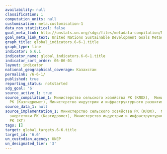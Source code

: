 ```yaml
---
availability: null
classification: 1
computation_units: null
customisation: meta.customisation-1
data_non_statistical: false
goal_meta_link: http://unstats.un.org/sdgs/files/metadata-compilation/Metadata-Goal-6.pdf
goal_meta_link_text: United Nations Sustainable Development Goals Metadata (pdf 428kB)
graph_title: global_indicators.6-6-1.title
graph_type: line
indicator: 6.6.1
indicator_name: global_indicators.6-6-1.title
indicator_sort_order: 06-06-01
layout: indicator
national_geographical_coverage: Казахстан
permalink: /6-6-1/
published: true
reporting_status: notstarted
sdg_goal: '6'
source_active_1: true
source_compilation_1: Министерство сельского хозяйства РК (КЛОХ),  Министерство энергетики
  РК (Казгидромет), Министерство индустрии и инфраструктурного развития РК (КГ)
source_data_1: null
source_implementation_1: Министерство сельского хозяйства РК (КЛОХ),  Министерство
  энергетики РК (Казгидромет), Министерство индустрии и инфраструктурного развития
  РК (КГ)
tags: []
target: global_targets.6-6.title
target_id: '6.6'
un_custodian_agency: UNEP
un_designated_tier: '3'
---
```

